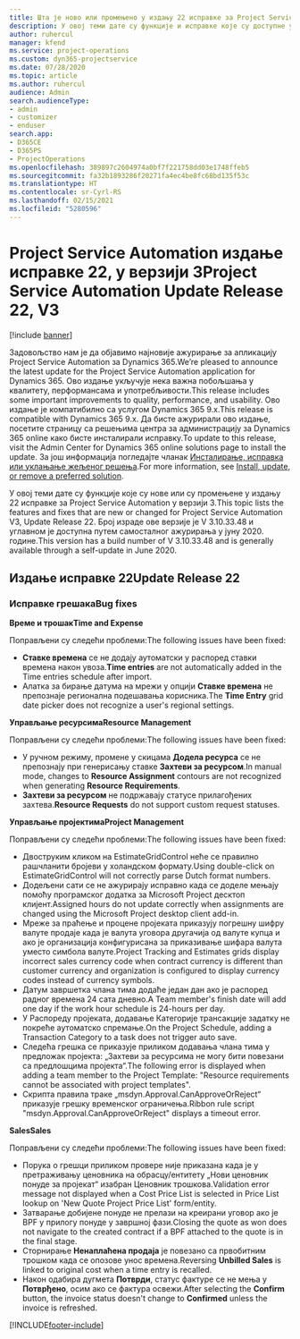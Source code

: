 ```yaml
---
title: Шта је ново или промењено у издању 22 исправке за Project Service Automation у верзији 3
description: У овој теми дате су функције и исправке које су доступне у издању 22 исправке за Project Service Automation у верзији 3.
author: ruhercul
manager: kfend
ms.service: project-operations
ms.custom: dyn365-projectservice
ms.date: 07/28/2020
ms.topic: article
ms.author: ruhercul
audience: Admin
search.audienceType:
- admin
- customizer
- enduser
search.app:
- D365CE
- D365PS
- ProjectOperations
ms.openlocfilehash: 389897c2604974a0bf7f221758dd03e1748ffeb5
ms.sourcegitcommit: fa32b1893286f20271fa4ec4be8fc68bd135f53c
ms.translationtype: HT
ms.contentlocale: sr-Cyrl-RS
ms.lasthandoff: 02/15/2021
ms.locfileid: "5280596"
---
```

# <a name="project-service-automation-update-release-22-v3"></a><span data-ttu-id="29827-103">Project Service Automation издање исправке 22, у верзији 3</span><span class="sxs-lookup"><span data-stu-id="29827-103">Project Service Automation Update Release 22, V3</span></span>

[!include [banner](../includes/psa-now-project-operations.md)]

<span data-ttu-id="29827-104">Задовољство нам је да објавимо најновије ажурирање за апликацију Project Service Automation за Dynamics 365.</span><span class="sxs-lookup"><span data-stu-id="29827-104">We’re pleased to announce the latest update for the Project Service Automation application for Dynamics 365.</span></span> <span data-ttu-id="29827-105">Ово издање укључује нека важна побољшања у квалитету, перформансама и употребљивости.</span><span class="sxs-lookup"><span data-stu-id="29827-105">This release includes some important improvements to quality, performance, and usability.</span></span> <span data-ttu-id="29827-106">Ово издање је компатибилно са услугом Dynamics 365 9.x.</span><span class="sxs-lookup"><span data-stu-id="29827-106">This release is compatible with Dynamics 365 9.x.</span></span> <span data-ttu-id="29827-107">Да бисте ажурирали ово издање, посетите страницу са решењима центра за администрацију за Dynamics 365 online како бисте инсталирали исправку.</span><span class="sxs-lookup"><span data-stu-id="29827-107">To update to this release, visit the Admin Center for Dynamics 365 online solutions page to install the update.</span></span> <span data-ttu-id="29827-108">За још информација погледајте чланак [Инсталирање, исправка или уклањање жељеног решења](https://docs.microsoft.com/power-platform/admin/install-remove-preferred-solution).</span><span class="sxs-lookup"><span data-stu-id="29827-108">For more information, see [Install, update, or remove a preferred solution](https://docs.microsoft.com/power-platform/admin/install-remove-preferred-solution).</span></span>

<span data-ttu-id="29827-109">У овој теми дате су функције које су нове или су промењене у издању 22 исправке за Project Service Automation у верзији 3.</span><span class="sxs-lookup"><span data-stu-id="29827-109">This topic lists the features and fixes that are new or changed for Project Service Automation V3, Update Release 22.</span></span> <span data-ttu-id="29827-110">Број израде ове верзије је V 3.10.33.48 и углавном је доступна путем самосталног ажурирања у јуну 2020. године.</span><span class="sxs-lookup"><span data-stu-id="29827-110">This version has a build number of V 3.10.33.48 and is generally available through a self-update in June 2020.</span></span>

## <a name="update-release-22"></a><span data-ttu-id="29827-111">Издање исправке 22</span><span class="sxs-lookup"><span data-stu-id="29827-111">Update Release 22</span></span>

### <a name="bug-fixes"></a><span data-ttu-id="29827-112">Исправке грешака</span><span class="sxs-lookup"><span data-stu-id="29827-112">Bug fixes</span></span>



<span data-ttu-id="29827-113">**Време и трошак**</span><span class="sxs-lookup"><span data-stu-id="29827-113">**Time and Expense**</span></span>

<span data-ttu-id="29827-114">Поправљени су следећи проблеми:</span><span class="sxs-lookup"><span data-stu-id="29827-114">The following issues have been fixed:</span></span>

- <span data-ttu-id="29827-115">**Ставке времена** се не додају аутоматски у распоред ставки времена након увоза.</span><span class="sxs-lookup"><span data-stu-id="29827-115">**Time entries** are not automatically added in the Time entries schedule after import.</span></span>
- <span data-ttu-id="29827-116">Алатка за бирање датума на мрежи у опцији **Ставке времена** не препознаје регионална подешавања корисника.</span><span class="sxs-lookup"><span data-stu-id="29827-116">The **Time Entry** grid date picker does not recognize a user's regional settings.</span></span>

<span data-ttu-id="29827-117">**Управљање ресурсима**</span><span class="sxs-lookup"><span data-stu-id="29827-117">**Resource Management**</span></span>

<span data-ttu-id="29827-118">Поправљени су следећи проблеми:</span><span class="sxs-lookup"><span data-stu-id="29827-118">The following issues have been fixed:</span></span>

- <span data-ttu-id="29827-119">У ручном режиму, промене у скицама **Додела ресурса** се не препознају при генерисању ставке **Захтеви за ресурсом**.</span><span class="sxs-lookup"><span data-stu-id="29827-119">In manual mode, changes to **Resource Assignment** contours are not recognized when generating **Resource Requirements**.</span></span>
- <span data-ttu-id="29827-120">**Захтеви за ресурсом** не подржавају статусе прилагођених захтева.</span><span class="sxs-lookup"><span data-stu-id="29827-120">**Resource Requests** do not support custom request statuses.</span></span>

<span data-ttu-id="29827-121">**Управљање пројектима**</span><span class="sxs-lookup"><span data-stu-id="29827-121">**Project Management**</span></span>

<span data-ttu-id="29827-122">Поправљени су следећи проблеми:</span><span class="sxs-lookup"><span data-stu-id="29827-122">The following issues have been fixed:</span></span>

- <span data-ttu-id="29827-123">Двоструким кликом на EstimateGridControl неће се правилно рашчланити бројеви у холандском формату.</span><span class="sxs-lookup"><span data-stu-id="29827-123">Using double-click on EstimateGridControl will not correctly parse Dutch format numbers.</span></span>
- <span data-ttu-id="29827-124">Додељени сати се не ажурирају исправно када се доделе мењају помоћу програмског додатка за Microsoft Project десктоп клијент.</span><span class="sxs-lookup"><span data-stu-id="29827-124">Assigned hours do not update correctly when assignments are changed using the Microsoft Project desktop client add-in.</span></span>
- <span data-ttu-id="29827-125">Мреже за праћење и процене пројеката приказују погрешну шифру валуте продаје када је валута уговора другачија од валуте купца и ако је организација конфигурисана за приказивање шифара валута уместо симбола валуте.</span><span class="sxs-lookup"><span data-stu-id="29827-125">Project Tracking and Estimates grids display incorrect sales currency code when contract currency is different than customer currency and organization is configured to display currency codes instead of currency symbols.</span></span>
- <span data-ttu-id="29827-126">Датум завршетка члана тима додаће један дан ако је распоред радног времена 24 сата дневно.</span><span class="sxs-lookup"><span data-stu-id="29827-126">A Team member's finish date will add one day if the work hour schedule is 24-hours per day.</span></span>
- <span data-ttu-id="29827-127">У Распореду пројеката, додавање Категорије трансакције задатку не покреће аутоматско спремање.</span><span class="sxs-lookup"><span data-stu-id="29827-127">On the Project Schedule, adding a Transaction Category to a task does not trigger auto save.</span></span>
- <span data-ttu-id="29827-128">Следећа грешка се приказује приликом додавања члана тима у предложак пројекта: „Захтеви за ресурсима не могу бити повезани са предлошцима пројекта“.</span><span class="sxs-lookup"><span data-stu-id="29827-128">The following error is displayed when adding a team member to the Project Template: "Resource requirements cannot be associated with project templates".</span></span> 
- <span data-ttu-id="29827-129">Скрипта правила траке „msdyn.Approval.CanApproveOrReject“ приказује грешку временског ограничења.</span><span class="sxs-lookup"><span data-stu-id="29827-129">Ribbon rule script "msdyn.Approval.CanApproveOrReject" displays a timeout error.</span></span>

<span data-ttu-id="29827-130">**Sales**</span><span class="sxs-lookup"><span data-stu-id="29827-130">**Sales**</span></span>

<span data-ttu-id="29827-131">Поправљени су следећи проблеми:</span><span class="sxs-lookup"><span data-stu-id="29827-131">The following issues have been fixed:</span></span>

- <span data-ttu-id="29827-132">Порука о грешци приликом провере није приказана када је у претраживању ценовника на обрасцу/ентитету „Нови ценовник понуде за пројекат“ изабран Ценовник трошкова.</span><span class="sxs-lookup"><span data-stu-id="29827-132">Validation error message not displayed when a Cost Price List is selected in Price List lookup on 'New Quote Project Price List' form/entity.</span></span>
- <span data-ttu-id="29827-133">Затварање добијене понуде не прелази на креирани уговор ако је BPF у прилогу понуде у завршној фази.</span><span class="sxs-lookup"><span data-stu-id="29827-133">Closing the quote as won does not navigate to the created contract if a BPF attached to the quote is in the final stage.</span></span>
- <span data-ttu-id="29827-134">Сторнирање **Ненаплаћена продаја** је повезано са првобитним трошком када се опозове унос времена.</span><span class="sxs-lookup"><span data-stu-id="29827-134">Reversing **Unbilled Sales** is linked to original cost when a time entry is recalled.</span></span>
- <span data-ttu-id="29827-135">Након одабира дугмета **Потврди**, статус фактуре се не мења у **Потврђено**, осим ако се фактура освежи.</span><span class="sxs-lookup"><span data-stu-id="29827-135">After selecting the **Confirm** button, the invoice status doesn't change to **Confirmed** unless the invoice is refreshed.</span></span>


[!INCLUDE[footer-include](../includes/footer-banner.md)]